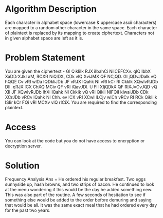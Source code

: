 # Algorithm Description

Each character in alphabet space (lowercase & uppercase ascii characters) are mapped to a random other character in the same space. Each character of plaintext is replaced by its mapping to create ciphertext. Characters not in given alphabet space are left as it is.

# Problem Statement
You are given the ciphertext - GI QikIiIk RJX iIbahCi NiICEFCXv. qlQ IbbX XaDDrXJkI aM, RCXR NiQlDX, CDk vlQ XviJMX QF NCjQD. GI jQDvJDaIk vQ hQQE Cv vRI wIDa lQDkIiJDb JF vRJX lQahk NI vRI kCr RI CkkIk XQwIvRJDb DIl. qRJX lCX ChXQ MCiv QF vRI iQavJDI. U FIl XIjQDkX QF RIXJvCvJQD vQ XII JF XQwIvRJDb IhXI lQahk NI CkkIk vQ vRI QikIi NIFQiI kIwaiJDb CDk XCrJDb vRCv lQahk NI Chh. ev lCX vRI XCwI ILCjv wICh vRCv RI RCk QikIiIk ISIir kCr FQi vRI MCXv vlQ rICiX.
You are required to find the corresponding plaintext.

# Access
You can look at the code but you do not have access to encryption or decryption server.

# Solution
Frequency Analysis
Ans = He ordered his regular breakfast. Two eggs sunnyside up, hash browns, and two strips of bacon. He continued to look at the menu wondering if this would be the day he added something new. This was also part of the routine. A few seconds of hesitation to see if something else would be added to the order before demuring and saying that would be all. It was the same exact meal that he had ordered every day for the past two years.
